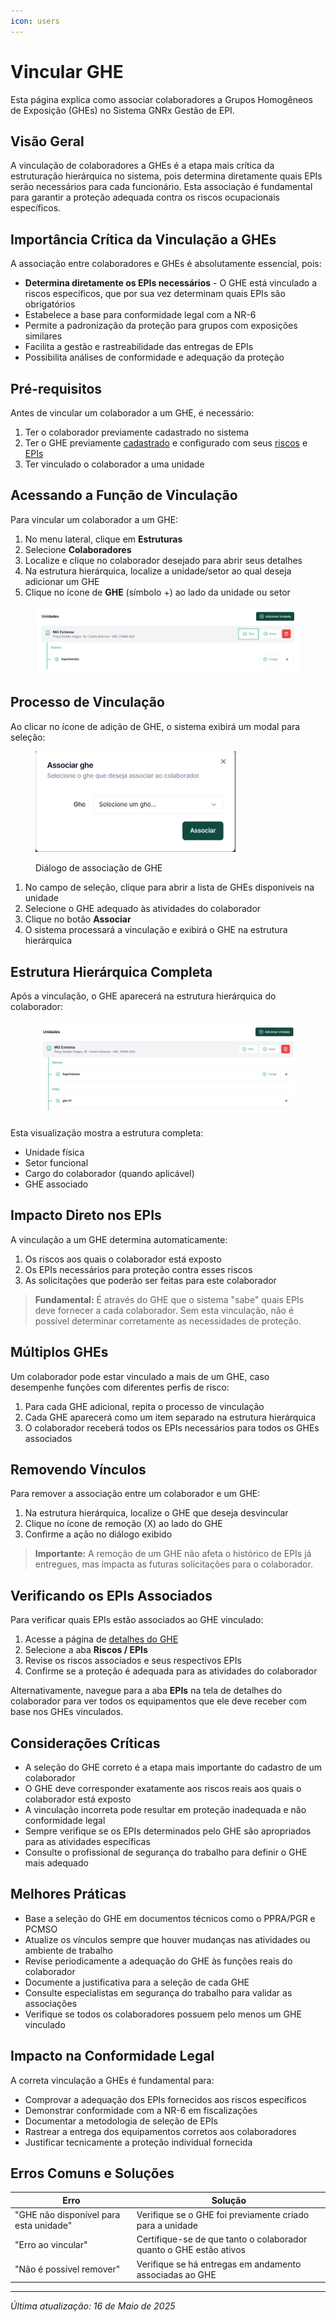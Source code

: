 ```yaml
---
icon: users
---
```


# Vincular GHE

Esta página explica como associar colaboradores a Grupos Homogêneos de Exposição (GHEs) no Sistema GNRx Gestão de EPI.

## Visão Geral

A vinculação de colaboradores a GHEs é a etapa mais crítica da estruturação hierárquica no sistema, pois determina diretamente quais EPIs serão necessários para cada funcionário. Esta associação é fundamental para garantir a proteção adequada contra os riscos ocupacionais específicos.

## Importância Crítica da Vinculação a GHEs

A associação entre colaboradores e GHEs é absolutamente essencial, pois:

* **Determina diretamente os EPIs necessários** - O GHE está vinculado a riscos específicos, que por sua vez determinam quais EPIs são obrigatórios
* Estabelece a base para conformidade legal com a NR-6
* Permite a padronização da proteção para grupos com exposições similares
* Facilita a gestão e rastreabilidade das entregas de EPIs
* Possibilita análises de conformidade e adequação da proteção

## Pré-requisitos

Antes de vincular um colaborador a um GHE, é necessário:

1. Ter o colaborador previamente cadastrado no sistema
2. Ter o GHE previamente [cadastrado](../ghe/criar-ghe.md) e configurado com seus [riscos](../ghe/vincular-riscos.md) e [EPIs](../ghe/vincular-epis.md)
3. Ter vinculado o colaborador a uma unidade

## Acessando a Função de Vinculação

Para vincular um colaborador a um GHE:

1. No menu lateral, clique em **Estruturas**
2. Selecione **Colaboradores**
3. Localize e clique no colaborador desejado para abrir seus detalhes
4. Na estrutura hierárquica, localize a unidade/setor ao qual deseja adicionar um GHE
5. Clique no ícone de **GHE** (símbolo +) ao lado da unidade ou setor

<figure><img src="../../.gitbook/assets/image (15).png" alt=""><figcaption></figcaption></figure>

## Processo de Vinculação

Ao clicar no ícone de adição de GHE, o sistema exibirá um modal para seleção:

<figure><img src="../../.gitbook/assets/image (16).png" alt="" width="320"><figcaption><p>Diálogo de associação de GHE</p></figcaption></figure>

1. No campo de seleção, clique para abrir a lista de GHEs disponíveis na unidade
2. Selecione o GHE adequado às atividades do colaborador
3. Clique no botão **Associar**
4. O sistema processará a vinculação e exibirá o GHE na estrutura hierárquica

## Estrutura Hierárquica Completa

Após a vinculação, o GHE aparecerá na estrutura hierárquica do colaborador:

<figure><img src="../../.gitbook/assets/image (17).png" alt=""><figcaption></figcaption></figure>

Esta visualização mostra a estrutura completa:

* Unidade física
* Setor funcional
* Cargo do colaborador (quando aplicável)
* GHE associado

## Impacto Direto nos EPIs

A vinculação a um GHE determina automaticamente:

1. Os riscos aos quais o colaborador está exposto
2. Os EPIs necessários para proteção contra esses riscos
3. As solicitações que poderão ser feitas para este colaborador

> **Fundamental:** É através do GHE que o sistema "sabe" quais EPIs deve fornecer a cada colaborador. Sem esta vinculação, não é possível determinar corretamente as necessidades de proteção.

## Múltiplos GHEs

Um colaborador pode estar vinculado a mais de um GHE, caso desempenhe funções com diferentes perfis de risco:

1. Para cada GHE adicional, repita o processo de vinculação
2. Cada GHE aparecerá como um item separado na estrutura hierárquica
3. O colaborador receberá todos os EPIs necessários para todos os GHEs associados

## Removendo Vínculos

Para remover a associação entre um colaborador e um GHE:

1. Na estrutura hierárquica, localize o GHE que deseja desvincular
2. Clique no ícone de remoção (X) ao lado do GHE
3. Confirme a ação no diálogo exibido

> **Importante:** A remoção de um GHE não afeta o histórico de EPIs já entregues, mas impacta as futuras solicitações para o colaborador.

## Verificando os EPIs Associados

Para verificar quais EPIs estão associados ao GHE vinculado:

1. Acesse a página de [detalhes do GHE](../ghe/)
2. Selecione a aba **Riscos / EPIs**
3. Revise os riscos associados e seus respectivos EPIs
4. Confirme se a proteção é adequada para as atividades do colaborador

Alternativamente, navegue para a aba **EPIs** na tela de detalhes do colaborador para ver todos os equipamentos que ele deve receber com base nos GHEs vinculados.

## Considerações Críticas

* A seleção do GHE correto é a etapa mais importante do cadastro de um colaborador
* O GHE deve corresponder exatamente aos riscos reais aos quais o colaborador está exposto
* A vinculação incorreta pode resultar em proteção inadequada e não conformidade legal
* Sempre verifique se os EPIs determinados pelo GHE são apropriados para as atividades específicas
* Consulte o profissional de segurança do trabalho para definir o GHE mais adequado

## Melhores Práticas

* Base a seleção do GHE em documentos técnicos como o PPRA/PGR e PCMSO
* Atualize os vínculos sempre que houver mudanças nas atividades ou ambiente de trabalho
* Revise periodicamente a adequação do GHE às funções reais do colaborador
* Documente a justificativa para a seleção de cada GHE
* Consulte especialistas em segurança do trabalho para validar as associações
* Verifique se todos os colaboradores possuem pelo menos um GHE vinculado

## Impacto na Conformidade Legal

A correta vinculação a GHEs é fundamental para:

* Comprovar a adequação dos EPIs fornecidos aos riscos específicos
* Demonstrar conformidade com a NR-6 em fiscalizações
* Documentar a metodologia de seleção de EPIs
* Rastrear a entrega dos equipamentos corretos aos colaboradores
* Justificar tecnicamente a proteção individual fornecida

## Erros Comuns e Soluções

| Erro                                   | Solução                                                            |
| -------------------------------------- | ------------------------------------------------------------------ |
| "GHE não disponível para esta unidade" | Verifique se o GHE foi previamente criado para a unidade           |
| "Erro ao vincular"                     | Certifique-se de que tanto o colaborador quanto o GHE estão ativos |
| "Não é possível remover"               | Verifique se há entregas em andamento associadas ao GHE            |

***

_Última atualização: 16 de Maio de 2025_
